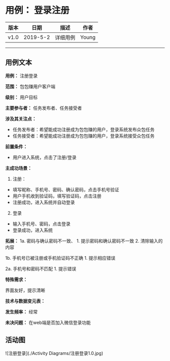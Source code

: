 # 用例： 登录注册
| 版本 |   日期    | 描述 |  作者   |
| :--: | :-------: | :--: | :-----: |
| v1.0 | 2019-5-2 | 详细用例 | Young |
---
## 用例文本
**用例：** 注册登录

**范围：** 包包赚用户客户端

**级别：** 用户目标

**主要参与者：** 任务发布者、任务接受者

**涉及其关注点：**

- 任务发布者：希望能成功注册成为包包赚的用户，登录系统发布众包任务
- 任务接受者：希望能成功注册成为包包赚的用户，登录系统接受众包任务

**前置条件：**

- 用户进入系统，点击了注册/登录

**主成功场景：**

1. 注册：
  - 填写昵称、手机号、密码、确认密码，点击手机号验证
  - 用户手机收到验证码，填写验证码，点击注册
  - 注册成功，进入系统并自动登录

2. 登录
  - 输入手机号、密码，点击登录
  - 登录成功，进入系统

**拓展：**
1a. 密码与确认密码不一致、
    1. 提示密码和确认密码不一致
    2. 清除输入的内容

1b. 手机号已被注册或手机验证码不正确
    1. 提示相应错误

2a. 手机号和密码不匹配
    1. 提示错误


**特殊需求：**

界面友好，提示清晰

**技术与数据变元表：**

**发生频率：** 经常

**未决问题：**
在web端是否加入微信登录功能

## 活动图

![注册登录](./Activity Diagrams/注册登录1.0.jpg)

